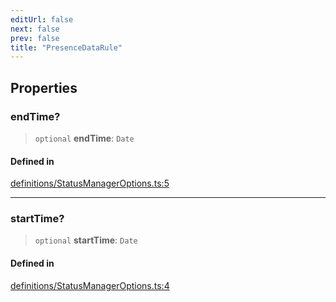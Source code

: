 ```yaml
---
editUrl: false
next: false
prev: false
title: "PresenceDataRule"
---
```


## Properties

### endTime?

> `optional` **endTime**: `Date`

#### Defined in

[definitions/StatusManagerOptions.ts:5](https://github.com/ZumitoTeam/zumito-framework/blob/f77a1e7d4ead227692d81d4d92214a82370f6edc/src/definitions/StatusManagerOptions.ts#L5)

***

### startTime?

> `optional` **startTime**: `Date`

#### Defined in

[definitions/StatusManagerOptions.ts:4](https://github.com/ZumitoTeam/zumito-framework/blob/f77a1e7d4ead227692d81d4d92214a82370f6edc/src/definitions/StatusManagerOptions.ts#L4)
